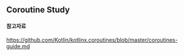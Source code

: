 ﻿## Coroutine Study
#### 참고자료
https://github.com/Kotlin/kotlinx.coroutines/blob/master/coroutines-guide.md